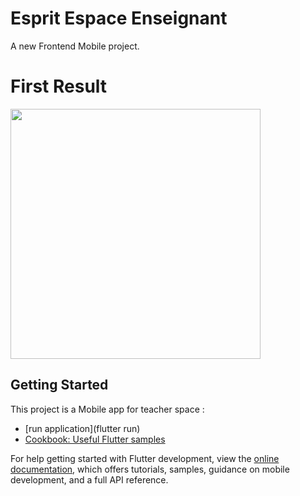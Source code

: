 # Esprit Espace Enseignant

A new Frontend Mobile project.


# First Result

<img src ="https://github.com/Mirzaazmath/dynamic_login_page_flutter/blob/main/assets/output/result.gif" height="400">


## Getting Started

This project is a Mobile app for teacher space :



- [run application](flutter run)
- [Cookbook: Useful Flutter samples](https://docs.flutter.dev/cookbook)

For help getting started with Flutter development, view the
[online documentation](https://docs.flutter.dev/), which offers tutorials,
samples, guidance on mobile development, and a full API reference.
